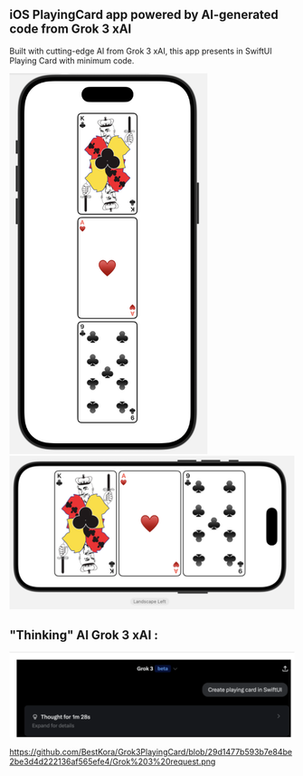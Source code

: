 ## iOS PlayingCard app powered by AI-generated code from Grok 3 xAI

 Built with cutting-edge AI from Grok 3 xAI, this app presents in SwiftUI Playing Card with minimum code.

 <img src="https://github.com/BestKora/Grok3PlayingCard/blob/b2b4dfa44eb44075782641ee97d3f80914c6847c/Grok3PlayingCardP.png " width="350">

 <img src="https://github.com/BestKora/Grok3PlayingCard/blob/383841da6322aa4935a6ccaae8d5a258421bde0b/Grok3PlayingCardL.png" width="550">

## "Thinking" AI Grok 3 xAI :
 <img src="https://github.com/BestKora/Grok3PlayingCard/blob/29d1477b593b7e84be2be3d4d222136af565efe4/Grok%203%20request.png" width="550">

https://github.com/BestKora/Grok3PlayingCard/blob/29d1477b593b7e84be2be3d4d222136af565efe4/Grok%203%20request.png
